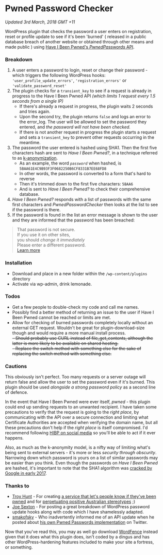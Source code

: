 
# Pwned Password Checker

_Updated 3rd March, 2018 GMT +11_

WordPress plugin that checks the password a user enters on registration, reset or profile update to see if it's been 'burned' ( released in a public database breach of another website or obtained through other means and made public ) using [Have I Been Pwned's _PwnedPasswords_ API](https://haveibeenpwned.com/API/v2).

### Breakdown
1. A user enters a password to login, reset or change their password - which triggers the following WordPress hooks: `'user_profile_update_errors'`, `'registration_errors'` or `'validate_password_reset'`
2. The plugin checks for a `transient_key` to see if a request is already in progress to the Have I Been Pwned API _(which limits 1 request every 1.5 seconds from a single IP)_
   * If there's already a request in progress, the plugin waits 2 seconds and tries again.
   * Upon the second try, the plugin returns `false` and logs an error to the error_log. The user will be allowed to set the password they entered, and _the password will not have been checked._
   * If there is not another request in progress the plugin starts a request and sets a `transient_key` to prevent other requests occurring in the meantime.
3. The password the user entered is hashed using SHA1. Then the first five characters hash are sent to _Have I Been Pwned?_, in a technique referred to as [k-anonymization](https://en.wikipedia.org/wiki/K-anonymity).
   * As an example, the word _`password`_ when hashed, is `5BAA61E4C9B93F3F0682250B6CF8331B7EE68FD8`
   * In other words, the password is converted to a form that's hard to reverse
   * Then it's trimmed down to the first five characters: `5BAA6`
   * And is sent to _Have I Been Pwned?_ to check their comprehensive database.
5. _Have I Been Pwned?_ responds with a list of passwords with the same first characters and _PwnedPasswordChecker_ then looks at the list to see if the password is there.
6. If the password is found in the list an error message is shown to the user and they are informed that the password has been breached:

>That password is not secure.  
If you use it on other sites,  
you should _change it immediately_  
Please enter a different password.  
[Learn more](https://haveibeenpwned.com/Passwords)

### Installation
- Download and place in a new folder within the `/wp-content/plugins` directory
- Activate via wp-admin, drink lemonade.

### Todos
 - Get a few people to double-check my code and call me names.
 - Possibly find a better method of returning an issue to the user if Have I Been Pwned cannot be reached or limits are met.
 - Allow for checking of burned passwords completely locally without an external GET request.  Wouldn't be great for plugin-download-size though and would require a more manual install process.  
 ~~- Should probably use CURL instead of file_get_contents, although the latter is more likely to be available on shared hosting.~~  
 ~~- Replace the switch method with something else for the sake of replacing the switch method with something else.~~  

### Cautions
This obviously isn't perfect. Too many requests or a server outage will return false and allow the user to set the password even if it's burned. This plugin should be used _alongside a strong password policy_ as a second line of defence.

In the event that Have I Been Pwned were ever itself, _pwned_ - this plugin could end up sending requests to an unwanted recipient. I have taken some precautions to verify that the request is going to the _right place_, by communicating with the API over a secure connection and limiting what Certificate Authorities are accepted when verifying the domain name, but all these precautions don't help if the _right place_ is itself compromised. I'd recommend following [HIBP on social media](https://twitter.com/haveibeenpwned) so you'll be able to act if it ever happens.

Also, as much as the k-anonymity model, is a nifty way of limiting what's being sent to external servers - it's more or less _security through obscurity_. Narrowing down which password is yours on a list of similar passwords may be easier than you think. Even though the passwords on _Have I Been Pwned_ are hashed, it's important to note that the SHA1 algorithm was [cracked by Google in early 2017](https://www.theverge.com/2017/2/23/14712118/google-sha1-collision-broken-web-encryption-shattered).

### Thanks to
* [Troy Hunt](https://www.troyhunt.com/) - For creating [a service that let's people know if they've been pwned](https://haveibeenpwned.com) and for [perpetuating positive Australian stereotypes](https://www.youtube.com/watch?v=WbyN8CiM2rQ) ;)
* [Joe Sexton](http://www.webtipblog.com/force-password-complexity-requirements-wordpress/) - For posting a great breakdown of WordPress password update hooks along with code which I have shamelessly adapted.
* [smakofsky](https://github.com/smakofsky/) - Who inadvertently informed me of an API update when he posted about [his own Pwned Passwords implementation](https://github.com/smakofsky/pwndpwd/) on Twitter.

Now that you've read this, you may as well go download [WordFence](https://www.wordfence.com/) instead given that it does what this plugin does, isn't coded by a dingus and has other WordPress-hardening features included to make your site a fortress, or something.
